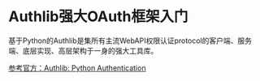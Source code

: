 # Authlib强大OAuth框架入门

基于Python的Authlib是集所有主流WebAPI权限认证protocol的客户端、服务端、底层实现、高层架构于一身的强大工具库。

[参考官方：Authlib: Python Authentication](https://docs.authlib.org/en/latest/)